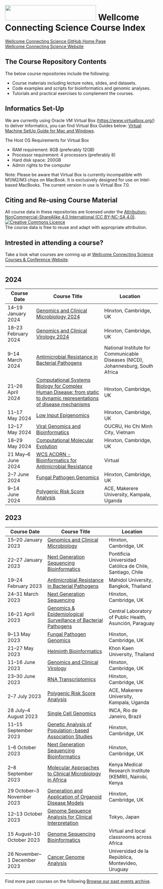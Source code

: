 # <img src="https://coursesandconferences.wellcomeconnectingscience.org/wp-content/themes/wcc_courses_and_conferences/dist/assets/svg/logo.svg" width="300" height="50"> Wellcome Connecting Science Course Index  

[Wellcome Connecting Science GitHub Home Page](https://github.com/WCSCourses) <br /> 
[Wellcome Connecting Science Website](https://coursesandconferences.wellcomeconnectingscience.org/)

## The Course Repository Contents

The below course repositories include the following:
- Course materials including lecture notes, slides, and datasets.
- Code examples and scripts for bioinformatics and genomic analyses.
- Tutorials and practical exercises to complement the courses. 

## Informatics Set-Up
We are currently using Oracle VM Virtual Box (https://www.virtualbox.org/) to deliver Informatics, you can find Virtual Box Guides below:
[Virtual Machine SetUp Guide for Mac and Windows](). <br />

The Host OS Requirements for Virtual Box <br />
- RAM requirement: 8GB (preferably 12GB) <br />
- Processor requirement: 4 processors (preferably 8) <br />
- Hard disk space: 200GB <br />
- Admin rights to the computer <br />

Note: Please be aware that Virtual Box is currently incompatible with M1/M2/M3 chips on MacBook.
It is exclusively designed for use on Intel-based MacBooks. The current version in use is Virtual Box 7.0.

## Citing and Re-using Course Material

All course data in these repositories are licensed under the <a rel="license" href="https://creativecommons.org/licenses/by-nc-sa/4.0/">Attribution-NonCommercial-ShareAlike 4.0 International (CC BY-NC-SA 4.0)</a>. <a rel="license" href="http://creativecommons.org/licenses/by/4.0/"><img alt="Creative Commons Licence" style="border-width:0" src="https://i.creativecommons.org/l/by-nc-sa/4.0/88x31.png" /></a><br /> 
The course data is free to reuse and adapt with appropriate attribution.

## Intrested in attending a course?

Take a look what courses are coming up at [Wellcome Connecting Science Courses & Conference Website](https://coursesandconferences.wellcomeconnectingscience.org/our-events/).

---

## 2024

| Course Date            | Course Title                                                                                                                                            | Location                    |
|------------------------|---------------------------------------------------------------------------------------------------------------------------------------------------------|-----------------------------|
| 14–19 January 2024     | [Genomics and Clinical Microbiology 2024](https://github.com/WCSCourses/GCM24)                                                                                                             | Hinxton, Cambridge, UK      |
| 18–23 February 2024    | [Genomics and Clinical Virology 2024](https://github.com/WCSCourses/GCV24)                                                                                                                 | Hinxton, Cambridge, UK      |
| 9–14 March 2024        | [Antimicrobial Resistance in Bacterial Pathogens](https://github.com/WCSCourses/AMR-Africa-24)                                                                                                      | National Institute for Communicable Diseases (NICD), Johannesburg, South Africa                    |
| 21–26 April 2024       | [Computational Systems Biology for Complex Human Disease: from static to dynamic representations of disease mechanisms](https://github.com/WCSCourses/CompSysBio24)                                | Hinxton, Cambridge, UK      |
| 11–17 May 2024         | [Low Input Epigenomics](https://github.com/WCSCourses/Low_Input_2024)           | Hinxton, Cambridge, UK      |
| 12–17 May 2024         | [Viral Genomics and Bioinformatics](https://github.com/WCSCourses/ViralBioinfAsia2024)   | OUCRU, Ho Chi Minh City, Vietnam                       |
| 18–29 May 2024         | [Computational Molecular Evolution](https://coursesandconferences.wellcomeconnectingscience.org/event/computational-molecular-evolution-20240518/)                                                                                                                   | Hinxton, Cambridge, UK      |
| 21 May–6 June 2024     | [WCS ACORN - Bioinformatics for Antimicrobial Resistance](WCSCourses/ACORN-ClinAMR)                                                                                              | Virtual                     |
| 2–7 June 2024          | [Fungal Pathogen Genomics](https://github.com/WCSCourses/Fungal2024)                                                                                                                            | Hinxton, Cambridge, UK      |
| 9–14 June 2024         | [Polygenic Risk Score Analysis](https://github.com/WCSCourses/Polygenic_Risk_Scores)                                                                                                                       | ACE, Makerere University, Kampala, Uganda                     |


## 2023

| Course Date            | Course Title                                                                                                                                            | Location                    |
|------------------------|---------------------------------------------------------------------------------------------------------------------------------------------------------|-----------------------------|
| 15–20 January 2023     | [Genomics and Clinical Microbiology](https://coursesandconferences.wellcomeconnectingscience.org/event/genomics-and-clinical-microbiology-20230115/)                                                                                                                  | Hinxton, Cambridge, UK      |
| 22–27 January 2023     | [Next Generation Sequencing Bioinformatics](https://github.com/WCSCourses/NGS_Bio_Chile_23)                                                                                                           | Pontificia Universidad Católica de Chile, Santiago, Chile |
| 19–24 February 2023    | [Antimicrobial Resistance in Bacterial Pathogens](https://github.com/WCSCourses/AMR-Asia-23)                                                                                                      | Mahidol University, Bangkok, Thailand   |
| 24–31 March 2023       | [Next Generation Sequencing](https://github.com/WCSCourses/NGS23)                                                                                                                          | Hinxton, Cambridge, UK      |
| 16–21 April 2023       | [Genomics & Epidemiological Surveillance of Bacterial Pathogens](https://github.com/WCSCourses/GenEpiLAC2023)                                                                                       | Central Laboratory of Public Health, Asunción, Paraguay |
| 9–13 May 2023          | [Fungal Pathogen Genomics](https://github.com/WCSCourses/fungal23)                                                                                                                            | Hinxton, Cambridge, UK      |
| 21–27 May 2023         | [Helminth Bioinformatics](https://github.com/WCSCourses/HelminthBioinformatics_2023)                                                                                                                             | Khon Kaen University, Thailand                        |
| 11–16 June 2023  | [Genomics and Clinical Virology](https://github.com/WCSCourses/GCV23) | Hinxton, Cambridge, UK      |
| 23–30 June 2023        | [RNA Transcriptomics](https://github.com/WCSCourses/RNATrans_23)   | Hinxton, Cambridge, UK      |
| 2–7 July 2023          | [Polygenic Risk Score Analysis](https://github.com/WCSCourses/prs_2023) |ACE, Makerere University, Kampala, Uganda|
| 28 July–4 August 2023  | [Single Cell Genomics](https://github.com/WCSCourses/SingleCell_23)  | INCA, Rio de Janeiro, Brazil |
| 11–15 September 2023   | [Genetic Analysis of Population-based Association Studies](https://github.com/WCSCourses/Association_Studies_2023)                                                                                            | Hinxton, Cambridge, UK      |
| 1–6 October 2023       | [Next Generation Sequencing Bioinformatics](https://github.com/WCSCourses/NGSBio_Hinx_2023)                                                                                                           | Hinxton, Cambridge, UK      |
| 2–8 September 2023     | [Molecular Approaches to Clinical Microbiology in Africa](https://github.com/WCSCourses/MolAppAfrica_2023)                                                                                             | Kenya Medical Research Institute (KEMRI), Nairobi, Kenya |
| 29 October–3 November 2023 | [Generation and Application of Organoid Disease Models](https://github.com/WCSCourses/Organoids23)                                                                                          | Hinxton, Cambridge, UK      |
| 12–13 October 2023     | [Genome Sequence Analysis for Clinical Interpretation](https://github.com/WCSCourses/ClinicalGenomeASIA-HGA23)                                                                                                | Tokyo, Japan                        |
| 15 August–10 October 2023 | [Genome Sequencing Bioinformatics](https://github.com/WCSCourses/GSBAfrica2023)   | Virtual and local classrooms across Africa |
| 26 November–1 December 2023 | [Cancer Genome Analysis](https://github.com/WCSCourses/Cancer_Genome_Analysis23)  | Universidad de la República, Montevideo, Uruguay |



Find more past courses on the following [Browse our past events archive](https://coursesandconferences.wellcomeconnectingscience.org/our-events/past-events/).

